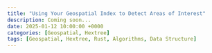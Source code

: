 ```yaml
---
title: "Using Your Geospatial Index to Detect Areas of Interest"
description: Coming soon...
date: 2025-01-12 10:00:00 +0000
categories: [Geospatial, Hextree]
tags: [Geospatial, Hextree, Rust, Algorithms, Data Structure]
---
```

